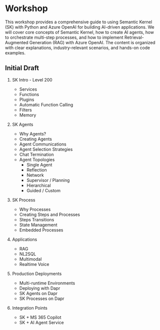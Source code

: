 # Workshop


This workshop provides a comprehensive guide to using Semantic Kernel (SK) with Python and Azure OpenAI for building AI-driven applications. We will cover core concepts of Semantic Kernel, how to create AI agents, how to orchestrate multi-step processes, and how to implement Retrieval-Augmented Generation (RAG) with Azure OpenAI. The content is organized with clear explanations, industry-relevant scenarios, and hands-on code examples.


## Initial Draft

1. SK Intro - Level 200
    * Services
    * Functions
    * Plugins
    * Automatic Function Calling
    * Filters
    * Memory


1. SK Agents
    * Why Agents?
    * Creating Agents
    * Agent Communications
    * Agent Selection Strategies
    * Chat Termination
    * Agent Topologies
        * Single Agent
        * Reflection
        * Network
        * Supervisor / Planning
        * Hierarchical
        * Guided / Custom

1. SK Process
    * Why Processes
    * Creating Steps and Processes
    * Steps Transitions
    * State Management
    * Embedded Processes


1. Applications
    * RAG
    * NL2SQL 
    * Multimodal
    * Realtime Voice

1. Production Deployments
    * Multi-runtime Environments
    * Deploying with Dapr 
    * SK Agents on Dapr
    * SK Processes on Dapr


1. Integration Points
    * SK + MS 365 Copilot
    * SK + AI Agent Service
